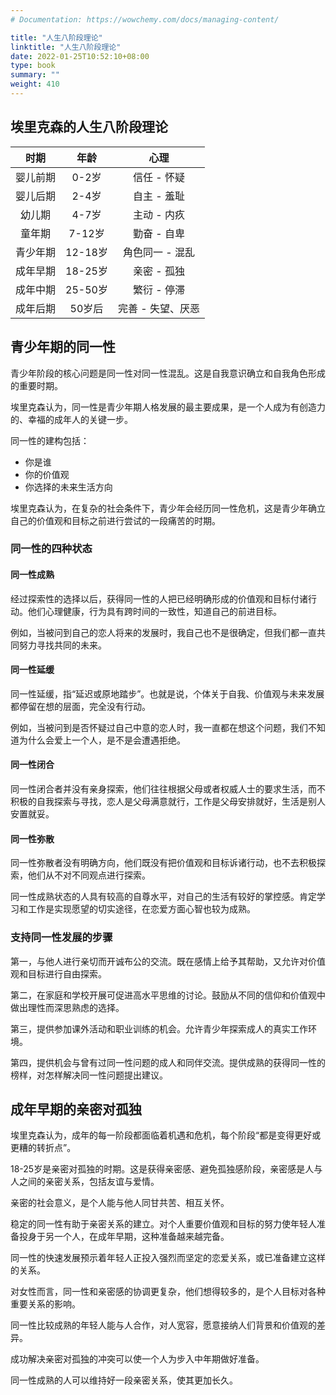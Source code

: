 ```yaml
---
# Documentation: https://wowchemy.com/docs/managing-content/

title: "人生八阶段理论"
linktitle: "人生八阶段理论"
date: 2022-01-25T10:52:10+08:00
type: book
summary: ""
weight: 410
---
```


<!--more-->

## 埃里克森的人生八阶段理论

|   时期   |  年龄   |       心理        |
| :------: | :-----: | :---------------: |
| 婴儿前期 |  0-2岁  |    信任 - 怀疑    |
| 婴儿后期 |  2-4岁  |    自主 - 羞耻    |
|  幼儿期  |  4-7岁  |    主动 - 内疚    |
|  童年期  | 7-12岁  |    勤奋 - 自卑    |
| 青少年期 | 12-18岁 |  角色同一 - 混乱  |
| 成年早期 | 18-25岁 |    亲密 - 孤独    |
| 成年中期 | 25-50岁 |    繁衍 - 停滞    |
| 成年后期 | 50岁后  | 完善 - 失望、厌恶 |

## 青少年期的同一性

青少年阶段的核心问题是同一性对同一性混乱。这是自我意识确立和自我角色形成的重要时期。

埃里克森认为，同一性是青少年期人格发展的最主要成果，是一个人成为有创造力的、幸福的成年人的关键一步。

同一性的建构包括：

- 你是谁
- 你的价值观
- 你选择的未来生活方向

埃里克森认为，在复杂的社会条件下，青少年会经历同一性危机，这是青少年确立自己的价值观和目标之前进行尝试的一段痛苦的时期。

### 同一性的四种状态

#### 同一性成熟

经过探索性的选择以后，获得同一性的人把已经明确形成的价值观和目标付诸行动。他们心理健康，行为具有跨时间的一致性，知道自己的前进目标。

例如，当被问到自己的恋人将来的发展时，我自己也不是很确定，但我们都一直共同努力寻找共同的未来。

#### 同一性延缓

同一性延缓，指“延迟或原地踏步”。也就是说，个体关于自我、价值观与未来发展都停留在想的层面，完全没有行动。

例如，当被问到是否怀疑过自己中意的恋人时，我一直都在想这个问题，我们不知道为什么会爱上一个人，是不是会遭遇拒绝。

#### 同一性闭合

同一性闭合者并没有亲身探索，他们往往根据父母或者权威人士的要求生活，而不积极的自我探索与寻找，恋人是父母满意就行，工作是父母安排就好，生活是别人安置就妥。

#### 同一性弥散

同一性弥散者没有明确方向，他们既没有把价值观和目标诉诸行动，也不去积极探索，他们从不对不同观点进行探索。

同一性成熟状态的人具有较高的自尊水平，对自己的生活有较好的掌控感。肯定学习和工作是实现愿望的切实途径，在恋爱方面心智也较为成熟。

### 支持同一性发展的步骤

第一，与他人进行亲切而开诚布公的交流。既在感情上给予其帮助，又允许对价值观和目标进行自由探索。

第二，在家庭和学校开展可促进高水平思维的讨论。鼓励从不同的信仰和价值观中做出理性而深思熟虑的选择。

第三，提供参加课外活动和职业训练的机会。允许青少年探索成人的真实工作环境。

第四，提供机会与曾有过同一性问题的成人和同伴交流。提供成熟的获得同一性的榜样，对怎样解决同一性问题提出建议。

## 成年早期的亲密对孤独

埃里克森认为，成年的每一阶段都面临着机遇和危机，每个阶段“都是变得更好或更糟的转折点”。

18-25岁是亲密对孤独的时期。这是获得亲密感、避免孤独感阶段，亲密感是人与人之间的亲密关系，包括友谊与爱情。

亲密的社会意义，是个人能与他人同甘共苦、相互关怀。

稳定的同一性有助于亲密关系的建立。对个人重要价值观和目标的努力使年轻人准备投身于另一个人，在成年早期，这种准备越来越完备。

同一性的快速发展预示着年轻人正投入强烈而坚定的恋爱关系，或已准备建立这样的关系。

对女性而言，同一性和亲密感的协调更复杂，他们想得较多的，是个人目标对各种重要关系的影响。

同一性比较成熟的年轻人能与人合作，对人宽容，愿意接纳人们背景和价值观的差异。

成功解决亲密对孤独的冲突可以使一个人为步入中年期做好准备。

同一性成熟的人可以维持好一段亲密关系，使其更加长久。
